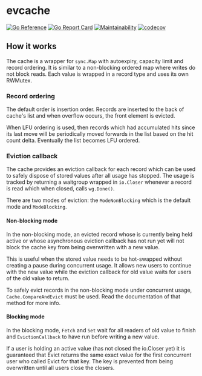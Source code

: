 # evcache

[![Go Reference](https://pkg.go.dev/badge/github.com/mgnsk/evcache/v2.svg)](https://pkg.go.dev/github.com/mgnsk/evcache/v2)
[![Go Report Card](https://goreportcard.com/badge/github.com/mgnsk/evcache)](https://goreportcard.com/report/github.com/mgnsk/evcache)
[![Maintainability](https://api.codeclimate.com/v1/badges/2d6db0eb1dc3cbe2848c/maintainability)](https://codeclimate.com/github/mgnsk/evcache/maintainability)
[![codecov](https://codecov.io/gh/mgnsk/evcache/branch/master/graph/badge.svg?token=8S4JNGTOST)](https://codecov.io/gh/mgnsk/evcache)

## How it works

The cache is a wrapper for `sync.Map` with autoexpiry, capacity limit and record ordering.
It is similar to a non-blocking ordered map where writes do not block reads. Each value is wrapped
in a record type and uses its own RWMutex.

### Record ordering

The default order is insertion order. Records are inserted to the back of cache's list and
when overflow occurs, the front element is evicted.

When LFU ordering is used, then records which had accumulated hits since its last move
will be periodically moved forwards in the list based on the hit count delta.
Eventually the list becomes LFU ordered.

### Eviction callback

The cache provides an eviction callback for each record which can be used to safely
dispose of stored values after all usage has stopped. The usage is tracked by returning a waitgroup
wrapped in `io.Closer` whenever a record is read which when closed, calls `wg.Done()`.

There are two modes of eviction: the `ModeNonBlocking` which is the default mode and `ModeBlocking`.

#### Non-blocking mode

In the non-blocking mode, an evicted record whose is currently being held active or whose
asynchronous eviction callback has not run yet will not block the cache key from being overwritten with a new value.

This is useful when the stored value needs to be hot-swapped without creating a pause
during concurrent usage. It allows new users to continue with the new value
while the eviction callback for old value waits for users of the old value to return.

To safely evict records in the non-blocking mode under concurrent usage, `Cache.CompareAndEvict`
must be used. Read the documentation of that method for more info.

#### Blocking mode

In the blocking mode, `Fetch` and `Set` wait for all readers of old value to finish
and `EvictionCallback` to have run before writing a new value.

If a user is holding an active value (has not closed the io.Closer yet)
it is guaranteed that Evict returns the same exact value for the first concurrent user
who called Evict for that key. The key is prevented from being overwritten
until all users close the closers.
